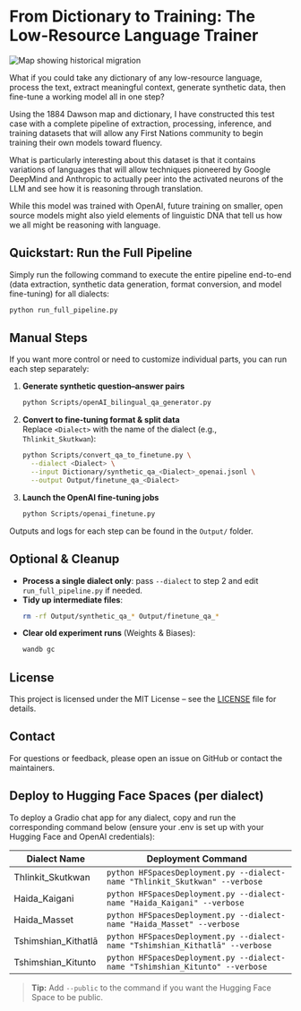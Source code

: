 # From Dictionary to Training: The Low-Resource Language Trainer

![Map showing historical migration](./Public/FullDawsonMap.jpg)

 What if you could take any dictionary of any low-resource language, process the text, extract meaningful context, generate synthetic data, then fine-tune a working model all in one step?

 Using the 1884 Dawson map and dictionary, I have constructed this test case with a complete pipeline of extraction, processing, inference, and training datasets that will allow any First Nations community to begin training their own models toward fluency.

 What is particularly interesting about this dataset is that it contains variations of languages that will allow techniques pioneered by Google DeepMind and Anthropic to actually peer into the activated neurons of the LLM and see how it is reasoning through translation.

 While this model was trained with OpenAI, future training on smaller, open source models might also yield elements of linguistic DNA that tell us how we all might be reasoning with language.



 ## Quickstart: Run the Full Pipeline

 Simply run the following command to execute the entire pipeline end-to-end (data extraction, synthetic data generation, format conversion, and model fine-tuning) for all dialects:

 ```bash
 python run_full_pipeline.py
 ```

 ## Manual Steps

 If you want more control or need to customize individual parts, you can run each step separately:

 1. **Generate synthetic question–answer pairs**
    ```bash
    python Scripts/openAI_bilingual_qa_generator.py
    ```

 2. **Convert to fine-tuning format & split data**  
    Replace `<Dialect>` with the name of the dialect (e.g., `Thlinkit_Skutkwan`):
    ```bash
    python Scripts/convert_qa_to_finetune.py \
      --dialect <Dialect> \
      --input Dictionary/synthetic_qa_<Dialect>_openai.jsonl \
      --output Output/finetune_qa_<Dialect>
    ```

 3. **Launch the OpenAI fine-tuning jobs**
    ```bash
    python Scripts/openai_finetune.py
    ```

 Outputs and logs for each step can be found in the `Output/` folder.

 ## Optional & Cleanup

 - **Process a single dialect only**: pass `--dialect` to step 2 and edit `run_full_pipeline.py` if needed.
 - **Tidy up intermediate files**:
   ```bash
   rm -rf Output/synthetic_qa_* Output/finetune_qa_*
   ```
 - **Clear old experiment runs** (Weights & Biases):
   ```bash
   wandb gc
   ```



 ## License

 This project is licensed under the MIT License – see the [LICENSE](LICENSE) file for details.

 ## Contact

 For questions or feedback, please open an issue on GitHub or contact the maintainers.

## Deploy to Hugging Face Spaces (per dialect)

To deploy a Gradio chat app for any dialect, copy and run the corresponding command below (ensure your .env is set up with your Hugging Face and OpenAI credentials):

| Dialect Name              | Deployment Command                                                                 |
|--------------------------|----------------------------------------------------------------------------------|
| Thlinkit_Skutkwan        | `python HFSpacesDeployment.py --dialect-name "Thlinkit_Skutkwan" --verbose`        |
| Haida_Kaigani            | `python HFSpacesDeployment.py --dialect-name "Haida_Kaigani" --verbose`            |
| Haida_Masset             | `python HFSpacesDeployment.py --dialect-name "Haida_Masset" --verbose`             |
| Tshimshian_Kithatlā      | `python HFSpacesDeployment.py --dialect-name "Tshimshian_Kithatlā" --verbose`      |
| Tshimshian_Kitunto       | `python HFSpacesDeployment.py --dialect-name "Tshimshian_Kitunto" --verbose`       |

> **Tip:** Add `--public` to the command if you want the Hugging Face Space to be public.